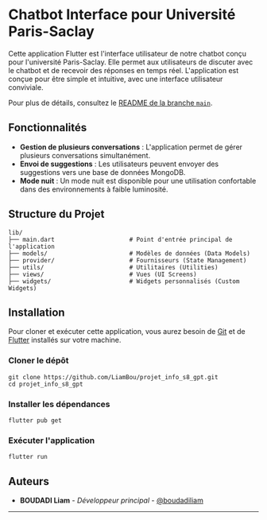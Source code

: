 # Chatbot Interface pour Université Paris-Saclay

Cette application Flutter est l'interface utilisateur de notre chatbot conçu pour l'université Paris-Saclay. Elle permet aux utilisateurs de discuter avec le chatbot et de recevoir des réponses en temps réel. L'application est conçue pour être simple et intuitive, avec une interface utilisateur conviviale.

Pour plus de détails, consultez le [README de la branche `main`](https://github.com/LiamBou/projet_info_s8_gpt/blob/main/README.md).

## Fonctionnalités

- **Gestion de plusieurs conversations** : L'application permet de gérer plusieurs conversations simultanément.
- **Envoi de suggestions** : Les utilisateurs peuvent envoyer des suggestions vers une base de données MongoDB.
- **Mode nuit** : Un mode nuit est disponible pour une utilisation confortable dans des environnements à faible luminosité.

## Structure du Projet

```
lib/
├── main.dart                     # Point d'entrée principal de l'application
├── models/                       # Modèles de données (Data Models)
├── provider/                     # Fournisseurs (State Management)
├── utils/                        # Utilitaires (Utilities)
├── views/                        # Vues (UI Screens)
├── widgets/                      # Widgets personnalisés (Custom Widgets)
```

## Installation

Pour cloner et exécuter cette application, vous aurez besoin de [Git](https://git-scm.com) et de [Flutter](https://flutter.dev) installés sur votre machine.

### Cloner le dépôt

```
git clone https://github.com/LiamBou/projet_info_s8_gpt.git
cd projet_info_s8_gpt
```

### Installer les dépendances
```
flutter pub get
```

### Exécuter l'application
```
flutter run
```

## Auteurs

- **BOUDADI Liam** - *Développeur principal* - [@boudadiliam](https://github.com/LiamBou)

___

